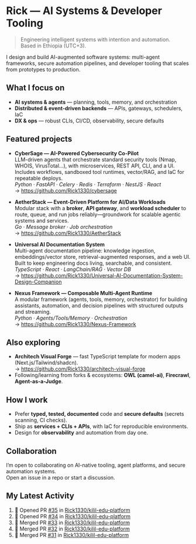 # Rick — AI Systems & Developer Tooling

> Engineering intelligent systems with intention and automation.  
> Based in Ethiopia (UTC+3).

I design and build AI-augmented software systems: multi-agent frameworks, secure automation pipelines, and developer tooling that scales from prototypes to production.

## What I focus on
- **AI systems & agents** — planning, tools, memory, and orchestration
- **Distributed & event-driven backends** — APIs, gateways, schedulers, IaC
- **DX & ops** — robust CLIs, CI/CD, observability, secure defaults

## Featured projects
- **CyberSage — AI-Powered Cybersecurity Co-Pilot**  
  LLM-driven agents that orchestrate standard security tools (Nmap, WHOIS, VirusTotal…), with microservices, REST API, CLI, and a UI. Includes workflows, sandboxed tool runtimes, vector/RAG, and IaC for repeatable deploys.  
  _Python · FastAPI · Celery · Redis · Terraform · NestJS · React_  
  → https://github.com/Rick1330/cybersage

- **AetherStack — Event-Driven Platform for AI/Data Workloads**  
  Modular stack with a **broker**, **API gateway**, and **workload scheduler** to route, queue, and run jobs reliably—groundwork for scalable agentic systems and services.  
  _Go · Message broker · Job orchestration_  
  → https://github.com/Rick1330/AetherStack

- **Universal AI Documentation System**  
  Multi-agent documentation pipeline: knowledge ingestion, embeddings/vector store, retrieval-augmented responses, and a web UI. Built to keep engineering docs living, searchable, and consistent.  
  _TypeScript · React · LangChain/RAG · Vector DB_  
  → https://github.com/Rick1330/Universal-AI-Documentation-System-Design-Companion

- **Nexus Framework — Composable Multi-Agent Runtime**  
  A modular framework (agents, tools, memory, orchestrator) for building assistants, automation, and decision pipelines with structured outputs and streaming.  
  _Python · Agents/Tools/Memory · Orchestration_  
  → https://github.com/Rick1330/Nexus-Framework

## Also exploring
- **Architech Visual Forge** — fast TypeScript template for modern apps (Next.js/Tailwind/shadcn).  
  → https://github.com/Rick1330/architech-visual-forge
- Following/learning from forks & ecosystems: **OWL (camel-ai)**, **Firecrawl**, **Agent-as-a-Judge**.

## How I work
- Prefer **typed, tested, documented** code and **secure defaults** (secrets scanning, CI checks).
- Ship as **services + CLIs + APIs**, with IaC for reproducible environments.
- Design for **observability** and automation from day one.

## Collaboration
I’m open to collaborating on AI-native tooling, agent platforms, and secure automation systems.  
Open an issue in a repo or start a discussion.

## My Latest Activity
<!--START_SECTION:activity-->
1. 💪 Opened PR [#35](https://github.com/Rick1330/kilil-edu-platform/pull/35) in [Rick1330/kilil-edu-platform](https://github.com/Rick1330/kilil-edu-platform)
2. 💪 Opened PR [#34](https://github.com/Rick1330/kilil-edu-platform/pull/34) in [Rick1330/kilil-edu-platform](https://github.com/Rick1330/kilil-edu-platform)
3. 🎉 Merged PR [#33](https://github.com/Rick1330/kilil-edu-platform/pull/33) in [Rick1330/kilil-edu-platform](https://github.com/Rick1330/kilil-edu-platform)
4. 🎉 Merged PR [#32](https://github.com/Rick1330/kilil-edu-platform/pull/32) in [Rick1330/kilil-edu-platform](https://github.com/Rick1330/kilil-edu-platform)
5. 🎉 Merged PR [#31](https://github.com/Rick1330/kilil-edu-platform/pull/31) in [Rick1330/kilil-edu-platform](https://github.com/Rick1330/kilil-edu-platform)
<!--END_SECTION:activity-->



